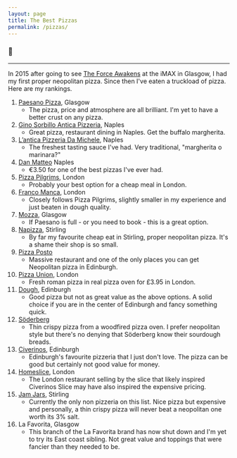```yaml
---
layout: page
title: The Best Pizzas
permalink: /pizzas/
---
```


### 🍕

---


In 2015 after going to see [The Force Awakens](http://www.imdb.com/title/tt2488496/) at the iMAX in Glasgow, I had my first proper neopolitan pizza. Since then I've eaten a truckload of pizza. Here are my rankings.


1. [Paesano Pizza](http://paesanopizza.co.uk/), Glasgow
	* The pizza, price and atmosphere are all brilliant. I'm yet to have a better crust on any pizza.
2. [Gino Sorbillo Antica Pizzeria](http://www.sorbillo.it/), Naples
	* Great pizza, restaurant dining in Naples. Get the buffalo margherita.
3. [L’antica Pizzeria Da Michele](https://www.damichele.net/), Naples
	* The freshest tasting sauce I've had. Very traditional, "margherita o marinara?"
4. [Dan Matteo](http://www.pizzeriadimatteo.com/) Naples
	* €3.50 for one of the best pizzas I've ever had.
5. [Pizza Pilgrims](https://www.pizzapilgrims.co.uk/), London
	* Probably your best option for a cheap meal in London.
6. [Franco Manca](http://www.francomanca.co.uk/), London
	* Closely follows Pizza Pilgrims, slightly smaller in my experience and just beaten in dough quality.
7. [Mozza](http://www.mozza.it), Glasgow
	* If Paesano is full - or you need to book - this is a great option.
8. [Napizza](http://www.napizza.uk/), Stirling
	* By far my favourite cheap eat in Stirling, proper neopolitan pizza. It's a shame their shop is so small.
9. [Pizza Posto](https://pizzaposto.co.uk/)
	* Massive restaurant and one of the only places you can get Neopolitan pizza in Edinburgh.
10. [Pizza Union](https://www.pizzaunion.com/), London
	* Fresh roman pizza in real pizza oven for £3.95 in London.
11. [Dough](http://dough-pizza.co.uk/), Edinburgh
	* Good pizza but not as great value as the above options. A solid choice if you are in the center of Edinburgh and fancy something quick.
12. [Söderberg](http://www.soderberg.uk/soderberg-pavilion/)
	* Thin crispy pizza from a woodfired pizza oven. I prefer neopolitan style but there's no denying that Söderberg know their sourdough breads.
13. [Civerinos](http://www.civerinos.com/), Edinburgh
	* Edinburgh's favourite pizzeria that I just don't love. The pizza can be good but certainly not good value for money.
14. [Homeslice](http://www.homeslicepizza.co.uk/), London
	* The London restaurant selling by the slice that likely inspired Civerinos Slice may have also inspired the expensive pricing.
15. [Jam Jars](http://www.jamjarcafe.co.uk/), Stirling
	* Currently the only non pizzeria on this list. Nice pizza but expensive and personally, a thin crispy pizza will never beat a neopolitan one worth its 3% salt. 
16. La Favorita, Glasgow
	* This branch of the La Favorita brand has now shut down and I'm yet to try its East coast sibling. Not great value and toppings that were fancier than they needed to be.

